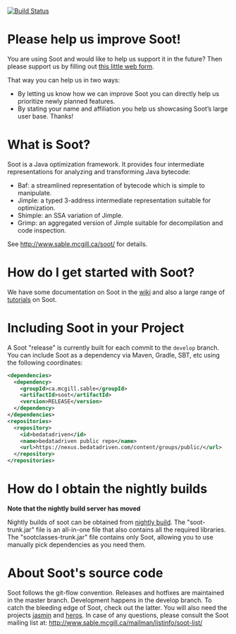 [![Build Status](http://build.renjin.org/job/Soot/job/soot/badge/icon)](http://build.renjin.org/job/Soot/job/soot/)

# Please help us improve Soot!
You are using Soot and would like to help us support it in the future? Then please support us by filling out [this little web form](https://goo.gl/forms/rk1oSxFIxAH0xaf52).

That way you can help us in two ways:
* By letting us know how we can improve Soot you can directly help us prioritize newly planned features.
* By stating your name and affiliation you help us showcasing Soot’s large user base.
Thanks!

# What is Soot?

Soot is a Java optimization framework. It provides four intermediate representations for analyzing and transforming Java bytecode:

* Baf: a streamlined representation of bytecode which is simple to manipulate.
* Jimple: a typed 3-address intermediate representation suitable for optimization.
* Shimple: an SSA variation of Jimple.
* Grimp: an aggregated version of Jimple suitable for decompilation and code inspection.

See http://www.sable.mcgill.ca/soot/ for details.

# How do I get started with Soot?

We have some documentation on Soot in the [wiki](https://github.com/Sable/soot/wiki) and also a large range of [tutorials](http://www.sable.mcgill.ca/soot/tutorial/index.html) on Soot.

# Including Soot in your Project

A Soot "release" is currently built for each commit to the `develop` branch. You can include Soot as 
a dependency via Maven, Gradle, SBT, etc using the following coordinates:


```.xml
<dependencies>
  <dependency>
    <groupId>ca.mcgill.sable</groupId>
    <artifactId>soot</artifactId>
    <version>RELEASE</version>
  </dependency>
</dependencies>
<repositories>
  <repository>
    <id>bedatadriven</id>
    <name>bedatadriven public repo</name>
    <url>https://nexus.bedatadriven.com/content/groups/public/</url>
  </repository>
</repositories>
```

# How do I obtain the nightly builds

**Note that the nightly build server has moved**

Nightly builds of soot can be obtained from [nightly build](https://ssebuild.cased.de/nightly/soot/). The "soot-trunk.jar" file is an all-in-one file that also contains all the required libraries. The "sootclasses-trunk.jar" file contains only Soot, allowing you to use manually pick dependencies as you need them.

# About Soot's source code

Soot follows the git-flow convention. Releases and hotfixes are maintained in the master branch.
Development happens in the develop branch. To catch the bleeding edge of Soot, check out the latter.
You will also need the projects [jasmin](https://github.com/Sable/jasmin) and
[heros](https://github.com/Sable/heros). In case of any questions, please consult the Soot
mailing list at: http://www.sable.mcgill.ca/mailman/listinfo/soot-list/
